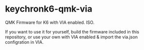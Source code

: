 # keychronk6-qmk-via
QMK Firmware for K6 with VIA enabled. ISO.

If you want to use it for yourself, build the firmware included in this repository, or use your own with VIA enabled & import the via.json configration in VIA.


